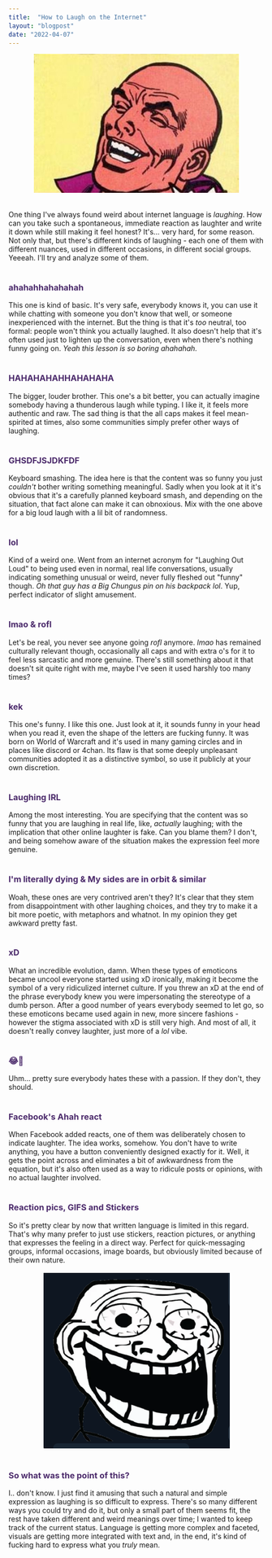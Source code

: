 ```yaml
---
title:  "How to Laugh on the Internet"
layout: "blogpost"
date: "2022-04-07"
---
```


<div style="display:flex; justify-content:center; padding-bottom: 20px;">
    <img src="/assets/images/5/keks.jpg" class="imgBorder" style="margin:auto; max-width:80%" alt="Keks">
</div>

One thing I've always found weird about internet language is <i>laughing</i>. How can you take such a spontaneous, immediate reaction as laughter and write it down while still making it feel honest? It's... very hard, for some reason. Not only that, but there's different kinds of laughing - each one of them with different nuances, used in different occasions, in different social groups. Yeeeah. I'll try and analyze some of them.<br><br>

<h3 style="color:#4b2a6b">ahahahhahahahah</h3>
This one is kind of basic. It's very safe, everybody knows it, you can use it while chatting with someone you don't know that well, or someone inexperienced with the internet. But the thing is that it's <i>too</i> neutral, too formal: people won't think you actually laughed. It also doesn't help that it's often used just to lighten up the conversation, even when there's nothing funny going on. <i>Yeah this lesson is so boring ahahahah.</i><br><br>

<h3 style="color:#4b2a6b">HAHAHAHAHHAHAHAHA</h3>
The bigger, louder brother. This one's a bit better, you can actually imagine somebody having a thunderous laugh while typing. I like it, it feels more authentic and raw. The sad thing is that the all caps makes it feel mean-spirited at times, also some communities simply prefer other ways of laughing.<br><br>

<h3 style="color:#4b2a6b">GHSDFJSJDKFDF</h3>
Keyboard smashing. The idea here is that the content was so funny you just <i>couldn't</i> bother writing something meaningful. Sadly when you look at it it's obvious that it's a carefully planned keyboard smash, and depending on the situation, that fact alone can make it can obnoxious. Mix with the one above for a big loud laugh with a lil bit of randomness.<br><br>

<h3 style="color:#4b2a6b">lol</h3>
Kind of a weird one. Went from an internet acronym for "Laughing Out Loud" to being used even in normal, real life conversations, usually indicating something unusual or weird, never fully fleshed out "funny" though. <i>Oh that guy has a Big Chungus pin on his backpack lol</i>. Yup, perfect indicator of slight amusement.<br><br>

<h3 style="color:#4b2a6b">lmao & rofl</h3>
Let's be real, you never see anyone going <i>rofl</i> anymore. <i>lmao</i> has remained culturally relevant though, occasionally all caps and with extra o's for it to feel less sarcastic and more genuine. There's still something about it that doesn't sit quite right with me, maybe I've seen it used harshly too many times?<br><br>

<h3 style="color:#4b2a6b">kek</h3>
This one's funny. I like this one. Just look at it, it sounds funny in your head when you read it, even the shape of the letters are fucking funny. It was born on World of Warcraft and it's used in many gaming circles and in places like discord or 4chan. Its flaw is that some deeply unpleasant communities adopted it as a distinctive symbol, so use it publicly at your own discretion.<br><br>

<h3 style="color:#4b2a6b">Laughing IRL</h3>
Among the most interesting. You are specifying that the content was so funny that you are laughing in real life, like, <i>actually</i> laughing; with the implication that other online laughter is fake. Can you blame them? I don't, and being somehow aware of the situation makes the expression feel more genuine.<br><br>


<h3 style="color:#4b2a6b">I'm literally dying & My sides are in orbit & similar </h3>
Woah, these ones are very contrived aren't they? It's clear that they stem from disappointment with other laughing choices, and they try to make it a bit more poetic, with metaphors and whatnot. In my opinion they get awkward pretty fast.<br><br>

<h3 style="color:#4b2a6b">xD</h3>
What an incredible evolution, damn. When these types of emoticons became uncool everyone started using xD ironically, making it become the symbol of a very ridiculized internet culture. If you threw an xD at the end of the phrase everybody knew you were impersonating the stereotype of a dumb person. After a good number of years everybody seemed to let go, so these emoticons became used again in new, more sincere fashions - however the stigma associated with xD is still very high. And most of all, it doesn't really convey laughter, just more of a <i>lol</i> vibe.<br><br>

<h3 style="color:#4b2a6b">😂🤣</h3>
Uhm... pretty sure everybody hates these with a passion. If they don't, they should.<br><br>

<h3 style="color:#4b2a6b">Facebook's Ahah react</h3>
When Facebook added reacts, one of them was deliberately chosen to indicate laughter. The idea works, somehow. You don't have to write anything, you have a button conveniently designed exactly for it. Well, it gets the point across and eliminates a bit of awkwardness from the equation, but it's also often used as a way to ridicule posts or opinions, with no actual laughter involved.<br><br>

<h3 style="color:#4b2a6b">Reaction pics, GIFS and Stickers</h3>
So it's pretty clear by now that written language is limited in this regard. That's why many prefer to just use stickers, reaction pictures, or anything that expresses the feeling in a direct way. Perfect for quick-messaging groups, informal occasions, image boards, but obviously limited because of their own nature. <br><br>

<div style="display:flex; justify-content:center; padding-bottom: 20px;">
    <img src="/assets/images/5/trollface.png" class="imgBorder" style="margin:auto; max-width:100%" alt="Trollface">
</div>

<h3 style="color:#4b2a6b">So what was the point of this?</h3>
I.. don't know. I just find it amusing that such a natural and simple expression as laughing is so difficult to express. There's so many different ways you could try and do it, but only a small part of them seems fit, the rest have taken different and weird meanings over time; I wanted to keep track of the current status. Language is getting more complex and faceted, visuals are getting more integrated with text and, in the end, it's kind of fucking hard to express what you <i>truly</i> mean.